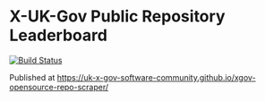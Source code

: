 # X-UK-Gov Public Repository Leaderboard

[![Build Status](https://travis-ci.org/UKHomeOffice/xgov-opensource-repo-scraper.svg?branch=master)](https://travis-ci.org/UKHomeOffice/xgov-opensource-repo-scraper)

Published at <a href="https://uk-x-gov-software-community.github.io/xgov-opensource-repo-scraper/">https://uk-x-gov-software-community.github.io/xgov-opensource-repo-scraper/</a>

